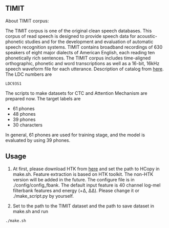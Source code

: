 ## TIMIT
About TIMIT corpus:

The TIMIT corpus is one of the original clean speech databases.
This corpus of read speech is designed to provide speech data for acoustic-phonetic studies and for the development and evaluation of automatic speech recognition systems.
TIMIT contains broadband recordings of 630 speakers of eight major dialects of American English, each reading ten phonetically rich sentences.
The TIMIT corpus includes time-aligned orthographic, phonetic and word transcriptions as well as a 16-bit, 16kHz speech waveform file for each utterance. Description of catalog from [here](http://www.ldc.upenn.edu/Catalog/CatalogEntry.jsp?catalogId=LDC93S1). The LDC numbers are

    LDC93S1

The scripts to make datasets for CTC and Attention Mechanism are prepared now. The target labels are
- 61 phones
- 48 phones
- 39 phones
- 30 characters

In general, 61 phones are used for training stage, and the model is evaluated by using 39 phones.

## Usage
1. At first, please download HTK from [here](http://htk.eng.cam.ac.uk/download.shtml) and set the path to HCopy in make.sh. Feature extraction is based on HTK toolkit.
The non-HTK version will be added in the future.
The configure file is in ./config/config_fbank. The default input feature is 40 channel log-mel filterbank features and energy (+Δ, ΔΔ). Please change it or ./make_script.py by yourself.

2. Set to the path to the TIMIT dataset and the path to save dataset in make.sh and run
```
./make.sh
```
